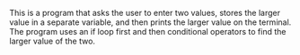 This is a program that asks the user to enter two values, stores the larger value in a separate variable, and then prints the larger value on the terminal. The program uses an if loop first and then conditional operators to find the larger value of the two.
